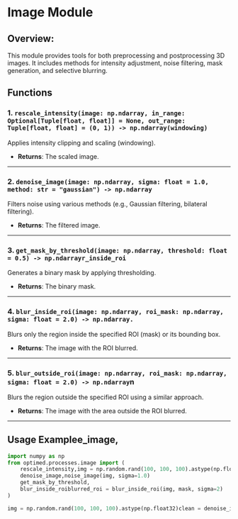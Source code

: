 # Image Module

## Overview:
This module provides tools for both preprocessing and postprocessing 3D images. It includes methods for intensity adjustment, noise filtering, mask generation, and selective blurring.

## Functions

### 1. `rescale_intensity(image: np.ndarray, in_range: Optional[Tuple[float, float]] = None, out_range: Tuple[float, float] = (0, 1)) -> np.ndarray(windowing)`
Applies intensity clipping and scaling (windowing).
- **Returns**: The scaled image.

---

### 2. `denoise_image(image: np.ndarray, sigma: float = 1.0, method: str = "gaussian") -> np.ndarray`
Filters noise using various methods (e.g., Gaussian filtering, bilateral filtering).
- **Returns**: The filtered image.

---

### 3. `get_mask_by_threshold(image: np.ndarray, threshold: float = 0.5) -> np.ndarrayr_inside_roi`
Generates a binary mask by applying thresholding.
- **Returns**: The binary mask.

---

### 4. `blur_inside_roi(image: np.ndarray, roi_mask: np.ndarray, sigma: float = 2.0) -> np.ndarray.`
Blurs only the region inside the specified ROI (mask) or its bounding box.
- **Returns**: The image with the ROI blurred.

---

### 5. `blur_outside_roi(image: np.ndarray, roi_mask: np.ndarray, sigma: float = 2.0) -> np.ndarray`n
Blurs the region outside the specified ROI using a similar approach.
- **Returns**: The image with the area outside the ROI blurred.

---

## Usage Examplee_image,

```python    blur_inside_roi
import numpy as np
from optimed.processes.image import (
    rescale_intensity,img = np.random.rand(100, 100, 100).astype(np.float32)
    denoise_image,noise_image(img, sigma=1.0)
    get_mask_by_threshold,
    blur_inside_roiblurred_roi = blur_inside_roi(img, mask, sigma=2)
)

img = np.random.rand(100, 100, 100).astype(np.float32)clean = denoise_image(img, sigma=1.0)mask = get_mask_by_threshold(clean, threshold=0.5)blurred_roi = blur_inside_roi(img, mask, sigma=2)```